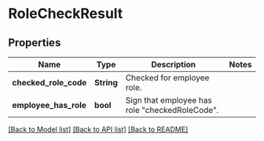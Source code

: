 # RoleCheckResult

## Properties

Name | Type | Description | Notes
------------ | ------------- | ------------- | -------------
**checked_role_code** | **String** | Checked for employee role. | 
**employee_has_role** | **bool** | Sign that employee has role \"checkedRoleCode\". | 

[[Back to Model list]](../README.md#documentation-for-models) [[Back to API list]](../README.md#documentation-for-api-endpoints) [[Back to README]](../README.md)


